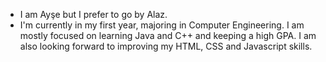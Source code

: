 -  I am Ayşe but I prefer to go by Alaz.
-  I'm currently in my first year, majoring in Computer Engineering. I am mostly focused on learning Java and C++ and keeping a high GPA. I am also looking forward to improving my HTML, CSS and Javascript skills.

